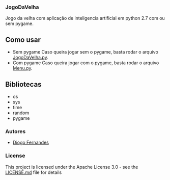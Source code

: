 ### JogoDaVelha

Jogo da velha com aplicação de inteligencia artificial em python 2.7 com ou sem pygame.

## Como usar

* Sem pygame
Caso queira jogar sem o pygame, basta rodar o arquivo [JogoDaVelha.py](https://github.com/dfop02/JogoDaVelha/JogoDaVelha.py).
* Com pygame
Caso queira jogar com o pygame, basta rodar o arquivo [Menu.py](https://github.com/dfop02/JogoDaVelha/Menu.py).

## Bibliotecas
* os
* sys
* time
* random
* pygame

### Autores

* [Diogo Fernandes](https://github.com/dfop02)

### License

This project is licensed under the Apache License 3.0 - see the [LICENSE.md](LICENSE.md) file for details

